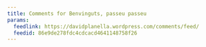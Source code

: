```yaml
---
title: Comments for Benvinguts, passeu passeu
params:
  feedlink: https://davidplanella.wordpress.com/comments/feed/
  feedid: 86e9de278fdc4cdcacd4641148758f26
---
```

